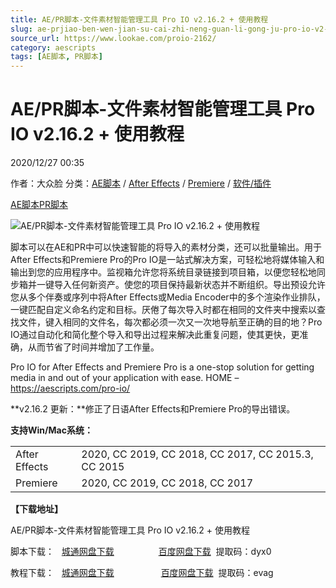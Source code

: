 ```yaml
---
title: AE/PR脚本-文件素材智能管理工具 Pro IO v2.16.2 + 使用教程
slug: ae-prjiao-ben-wen-jian-su-cai-zhi-neng-guan-li-gong-ju-pro-io-v2-16-2-shi-yong-jiao-cheng
source_url: https://www.lookae.com/proio-2162/
category: aescripts
tags: [AE脚本, PR脚本]
---
```

# AE/PR脚本-文件素材智能管理工具 Pro IO v2.16.2 + 使用教程

2020/12/27 00:35

作者：大众脸
分类：[AE脚本](https://www.lookae.com/after-effects/aescripts/) / [After Effects](https://www.lookae.com/after-effects/) / [Premiere](https://www.lookae.com/qitarjcj/premierezy/) / [软件/插件](https://www.lookae.com/qitarjcj/)

[AE脚本](https://www.lookae.com/tag/ae%e8%84%9a%e6%9c%ac/)[PR脚本](https://www.lookae.com/tag/pr%e8%84%9a%e6%9c%ac/)

![AE/PR脚本-文件素材智能管理工具 Pro IO v2.16.2 + 使用教程](https://www.lookae.com/wp-content/uploads/2019/02/Pro-IO-.jpg "AE/PR脚本-文件素材智能管理工具 Pro IO v2.16.2 + 使用教程-LookAE.com")

脚本可以在AE和PR中可以快速智能的将导入的素材分类，还可以批量输出。用于After Effects和Premiere Pro的Pro IO是一站式解决方案，可轻松地将媒体输入和输出到您的应用程序中。监视箱允许您将系统目录链接到项目箱，以便您轻松地同步箱并一键导入任何新资产。使您的项目保持最新状态并不断组织。导出预设允许您从多个伴奏或序列中将After Effects或Media Encoder中的多个渲染作业排队，一键匹配自定义命名约定和目标。厌倦了每次导入时都在相同的文件夹中搜索以查找文件，键入相同的文件名，每次都必须一次又一次地导航至正确的目的地？Pro IO通过自动化和简化整个导入和导出过程来解决此重复问题，使其更快，更准确，从而节省了时间并增加了工作量。

Pro IO for After Effects and Premiere Pro is a one-stop solution for getting media in and out of your application with ease. HOME – https://aescripts.com/pro-io/

**v2.16.2 更新：**修正了日语After Effects和Premiere Pro的导出错误。

**支持Win/Mac系统：**

|  |  |
| --- | --- |
| After Effects | 2020, CC 2019, CC 2018, CC 2017, CC 2015.3, CC 2015 |
| Premiere | 2020, CC 2019, CC 2018, CC 2017 |

**【下载地址】**

AE/PR脚本-文件素材智能管理工具 Pro IO v2.16.2 + 使用教程

脚本下载：   [城通网盘下载](https://089u.com/file/680462-477403602)                  [百度网盘下载](https://pan.baidu.com/s/1fN87NvhNRWeaAlFgRgKWIA)  提取码：dyx0

教程下载：   [城通网盘下载](https://089u.com/file/680462-456060381)                   [百度网盘下载](https://pan.baidu.com/s/1X9cU_mYH-_j_aKsDjPRprg)  提取码：evag
